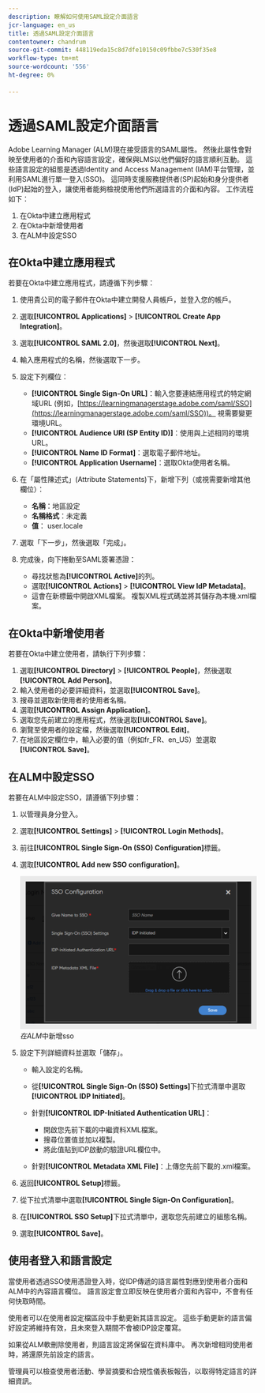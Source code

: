 ```yaml
---
description: 瞭解如何使用SAML設定介面語言
jcr-language: en_us
title: 透過SAML設定介面語言
contentowner: chandrum
source-git-commit: 448119eda15c8d7dfe10150c09fbbe7c530f35e8
workflow-type: tm+mt
source-wordcount: '556'
ht-degree: 0%

---
```



# 透過SAML設定介面語言

Adobe Learning Manager (ALM)現在接受語言的SAML屬性。 然後此屬性會對映至使用者的介面和內容語言設定，確保與LMS以他們偏好的語言順利互動。 這些語言設定的組態是透過Identity and Access Management (IAM)平台管理，並利用SAML進行單一登入(SSO)。 這同時支援服務提供者(SP)起始和身分提供者(IdP)起始的登入，讓使用者能夠檢視使用他們所選語言的介面和內容。 工作流程如下：

1. 在Okta中建立應用程式
2. 在Okta中新增使用者
3. 在ALM中設定SSO

## 在Okta中建立應用程式

若要在Okta中建立應用程式，請遵循下列步驟：

1. 使用貴公司的電子郵件在Okta中建立開發人員帳戶，並登入您的帳戶。
2. 選取&#x200B;**[!UICONTROL Applications]** > **[!UICONTROL Create App Integration]**。
3. 選取&#x200B;**[!UICONTROL SAML 2.0]**，然後選取&#x200B;**[!UICONTROL Next]**。
4. 輸入應用程式的名稱，然後選取下一步。
5. 設定下列欄位：

   * **[!UICONTROL Single Sign-On URL]**：輸入您要連結應用程式的特定網域URL (例如，[https://learningmanagerstage.adobe.com/saml/SSO](https://learningmanagerstage.adobe.com/saml/SSO))。 視需要變更環境URL。
   * **[!UICONTROL Audience URI (SP Entity ID)]**：使用與上述相同的環境URL。
   * **[!UICONTROL Name ID Format]**：選取電子郵件地址。
   * **[!UICONTROL Application Username]**：選取Okta使用者名稱。

6. 在「屬性陳述式」(Attribute Statements)下，新增下列（或視需要新增其他欄位）：
   * **名稱**：地區設定
   * **名稱格式**：未定義
   * **值**： user.locale

7. 選取「下一步」，然後選取「完成」。
8. 完成後，向下捲動至SAML簽署憑證：

   * 尋找狀態為&#x200B;**[!UICONTROL Active]**&#x200B;的列。
   * 選取&#x200B;**[!UICONTROL Actions]** > **[!UICONTROL View IdP Metadata]**。
   * 這會在新標籤中開啟XML檔案。 複製XML程式碼並將其儲存為本機.xml檔案。

## 在Okta中新增使用者

若要在Okta中建立使用者，請執行下列步驟：

1. 選取&#x200B;**[!UICONTROL Directory]** > **[!UICONTROL People]**，然後選取&#x200B;**[!UICONTROL Add Person]**。
2. 輸入使用者的必要詳細資料，並選取&#x200B;**[!UICONTROL Save]**。
3. 搜尋並選取新使用者的使用者名稱。
4. 選取&#x200B;**[!UICONTROL Assign Application]**。
5. 選取您先前建立的應用程式，然後選取&#x200B;**[!UICONTROL Save]**。
6. 瀏覽至使用者的設定檔，然後選取&#x200B;**[!UICONTROL Edit]**。
7. 在地區設定欄位中，輸入必要的值（例如fr_FR、en_US）並選取&#x200B;**[!UICONTROL Save]**。

## 在ALM中設定SSO

若要在ALM中設定SSO，請遵循下列步驟：

1. 以管理員身分登入。
2. 選取&#x200B;**[!UICONTROL Settings]** > **[!UICONTROL Login Methods]**。
3. 前往&#x200B;**[!UICONTROL Single Sign-On (SSO) Configuration]**&#x200B;標籤。
4. 選取&#x200B;**[!UICONTROL Add new SSO configuration]**。

   ![](assets/sso-add.PNG)
   _在ALM_&#x200B;中新增sso

5. 設定下列詳細資料並選取「儲存」。
   * 輸入設定的名稱。
   * 從&#x200B;**[!UICONTROL Single Sign-On (SSO) Settings]**&#x200B;下拉式清單中選取&#x200B;**[!UICONTROL IDP Initiated]**。
   * 針對&#x200B;**[!UICONTROL IDP-Initiated Authentication URL]**：

      * 開啟您先前下載的中繼資料XML檔案。
      * 搜尋位置值並加以複製。
      * 將此值貼到IDP啟動的驗證URL欄位中。

   * 針對&#x200B;**[!UICONTROL Metadata XML File]**：上傳您先前下載的.xml檔案。

6. 返回&#x200B;**[!UICONTROL Setup]**&#x200B;標籤。
7. 從下拉式清單中選取&#x200B;**[!UICONTROL Single Sign-On Configuration]**。
8. 在&#x200B;**[!UICONTROL SSO Setup]**&#x200B;下拉式清單中，選取您先前建立的組態名稱。
9. 選取&#x200B;**[!UICONTROL Save]**。

## 使用者登入和語言設定

當使用者透過SSO使用憑證登入時，從IDP傳遞的語言屬性對應到使用者介面和ALM中的內容語言欄位。 語言設定會立即反映在使用者介面和內容中，不會有任何快取時間。

使用者可以在使用者設定檔區段中手動更新其語言設定。 這些手動更新的語言偏好設定將維持有效，且未來登入期間不會被IDP設定覆寫。

如果從ALM軟刪除使用者，則語言設定將保留在資料庫中。 再次新增相同使用者時，將還原先前設定的語言。

管理員可以檢查使用者活動、學習摘要和合規性儀表板報告，以取得特定語言的詳細資訊。


